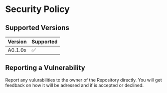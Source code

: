 # Security Policy

## Supported Versions

| Version | Supported          |
| ------- | ------------------ |
| A0.1.0x | :white_check_mark: |

## Reporting a Vulnerability

Report any vulurabilities to the owner of the Repository directly.
You will get feedback on how it will be adressed and if is accepted or
declined.
